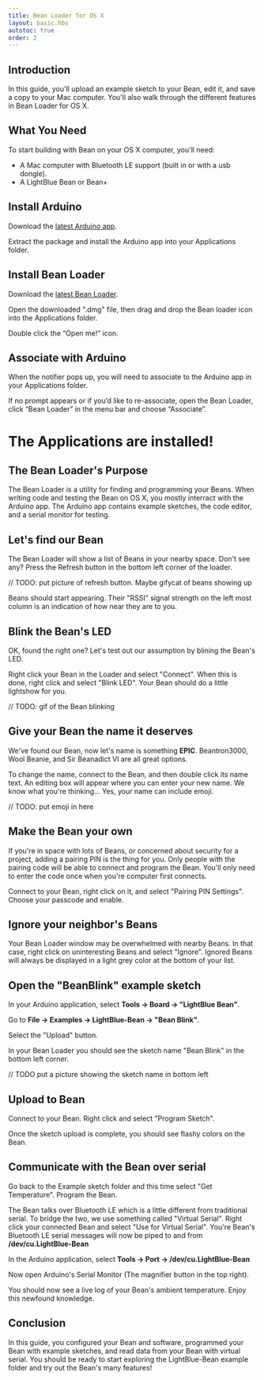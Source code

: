 ```yaml
---
title: Bean Loader for OS X
layout: basic.hbs
autotoc: true
order: 2
---
```


## Introduction

In this guide, you'll upload an example sketch to your Bean, edit it, and save a copy to your Mac computer. You'll also walk through the different features in Bean Loader for OS X.

## What You Need

To start building with Bean on your OS X computer, you'll need:

* A Mac computer with Bluetooth LE support (built in or with a usb dongle). 
* A LightBlue Bean or Bean+

## Install Arduino

Download the [latest Arduino app](https://www.arduino.cc/en/Main/Software).

Extract the package and install the Arduino app into your Applications folder.


## Install Bean Loader

Download the [latest Bean Loader](http://legacy.punchthrough.com/files/bean/loader/latest.php?download).

Open the downloaded ".dmg" file, then drag and drop the Bean loader icon into the Applications folder.

Double click the “Open me!” icon.

## Associate with Arduino
When the notifier pops up, you will need to associate to the Arduino app in your Applications folder.

If no prompt appears or if you’d like to re-associate, open the Bean Loader, click “Bean Loader” in the menu bar and choose “Associate”.

# The Applications are installed! 

## The Bean Loader's Purpose

The Bean Loader is a utility for finding and programming your Beans. When writing code and testing the Bean on OS X, you mostly interract with the Arduino app. The Arduino app contains example sketches, the code editor, and a serial monitor for testing.  


## Let's find our Bean
The Bean Loader will show a list of Beans in your nearby space. Don't see any?  Press the Refresh button in the bottom left corner of the loader.

// TODO: put picture of refresh button. Maybe gifycat of beans showing up

Beans should start appearing. Their "RSSI" signal strength on the left most column is an indication of how near they are to you. 


## Blink the Bean's LED
OK, found the right one? Let's test out our assumption by blining the Bean's LED.

Right click your Bean in the Loader and select "Connect". When this is done, right click and select "Blink LED".
Your Bean should do a little lightshow for you. 

// TODO: gif of the Bean blinking

## Give your Bean the name it deserves
We've found our Bean, now let's name is something **EPIC**.
Beantron3000, Wool Beanie, and Sir Beanadict VI are all great options. 

To change the name, connect to the Bean, and then double click its name text. An editing box will appear where you can enter your new name. We know what you're thinking... Yes, your name can include emoji. 

// TODO: put emoji in here

## Make the Bean your own
If you're in space with lots of Beans, or concerned about security for a project, adding a pairing PIN is the thing for you. Only people with the pairing code will be able to connect and program the Bean. You'll only need to enter the code once when you're computer first connects. 

Connect to your Bean, right click on it, and select "Pairing PIN Settings". Choose your passcode and enable. 


## Ignore your neighbor's Beans
Your Bean Loader window may be overwhelmed with nearby Beans. In that case, right click on uninteresting Beans and select "Ignore". Ignored Beans will always be displayed in a light grey color at the bottom of your list.

## Open the "BeanBlink" example sketch
In your Arduino application, select **Tools -> Board -> "LightBlue Bean"**. 

Go to **File -> Examples -> LightBlue-Bean -> "Bean Blink"**.

Select the "Upload" button. 

In your Bean Loader you should see the sketch name "Bean Blink" in the bottom left corner. 

// TODO put a picture showing the sketch name in bottom left

## Upload to Bean

Connect to your Bean. Right click and select "Program Sketch".

Once the sketch upload is complete, you should see flashy colors on the Bean. 

## Communicate with the Bean over serial

Go back to the Example sketch folder and this time select "Get Temperature". Program the Bean. 

The Bean talks over Bluetooth LE which is a little different from traditional serial. To bridge the two, we use something called "Virtual Serial". Right click your connected Bean and select "Use for Virtual Serial". You're Bean's Bluetooth LE serial messages will now be piped to and from **/dev/cu.LightBlue-Bean**

In the Arduino application, select **Tools -> Port -> /dev/cu.LightBlue-Bean**

Now open Arduino's Serial Monitor (The magnifier button in the top right).

You should now see a live log of your Bean's ambient temperature. Enjoy this newfound knowledge. 


## Conclusion

In this guide, you configured your Bean and software, programmed your Bean with example sketches, and read data from your Bean with virtual serial. You should be ready to start exploring the LightBlue-Bean example folder and try out the Bean's many features! 

